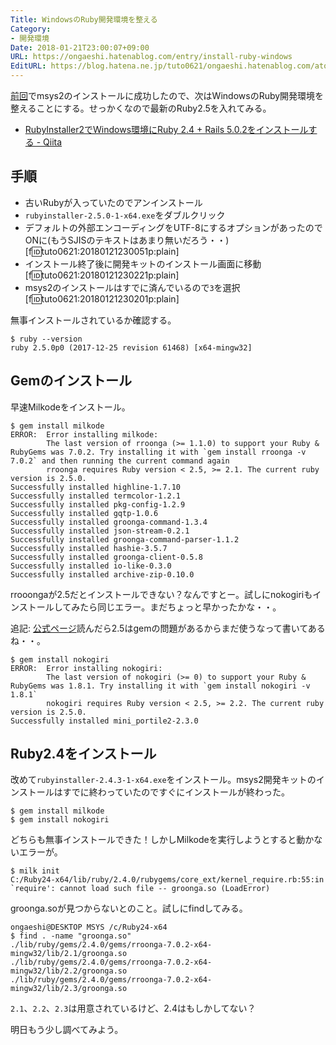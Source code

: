 ```yaml
---
Title: WindowsのRuby開発環境を整える
Category:
- 開発環境
Date: 2018-01-21T23:00:07+09:00
URL: https://ongaeshi.hatenablog.com/entry/install-ruby-windows
EditURL: https://blog.hatena.ne.jp/tuto0621/ongaeshi.hatenablog.com/atom/entry/8599973812339732214
---
```


[前回](http://ongaeshi.hatenablog.com/entry/install-msys2)でmsys2のインストールに成功したので、次はWindowsのRuby開発環境を整えることにする。せっかくなので最新のRuby2.5を入れてみる。

- [RubyInstaller2でWindows環境にRuby 2.4 + Rails 5.0.2をインストールする - Qiita](https://qiita.com/jnchito/items/08b5be458134073c60e3)

## 手順

- 古いRubyが入っていたのでアンインストール
- `rubyinstaller-2.5.0-1-x64.exe`をダブルクリック
- デフォルトの外部エンコーディングをUTF-8にするオプションがあったのでONに(もうSJISのテキストはあまり無いだろう・・)
[f:id:tuto0621:20180121230051p:plain]
- インストール終了後に開発キットのインストール画面に移動
[f:id:tuto0621:20180121230221p:plain]
- msys2のインストールはすでに済んでいるので`3`を選択
[f:id:tuto0621:20180121230201p:plain]

無事インストールされているか確認する。

```
$ ruby --version
ruby 2.5.0p0 (2017-12-25 revision 61468) [x64-mingw32]
```

## Gemのインストール

早速Milkodeをインストール。

```
$ gem install milkode
ERROR:  Error installing milkode:
        The last version of rroonga (>= 1.1.0) to support your Ruby & RubyGems was 7.0.2. Try installing it with `gem install rroonga -v 7.0.2` and then running the current command again
        rroonga requires Ruby version < 2.5, >= 2.1. The current ruby version is 2.5.0.
Successfully installed highline-1.7.10
Successfully installed termcolor-1.2.1
Successfully installed pkg-config-1.2.9
Successfully installed gqtp-1.0.6
Successfully installed groonga-command-1.3.4
Successfully installed json-stream-0.2.1
Successfully installed groonga-command-parser-1.1.2
Successfully installed hashie-3.5.7
Successfully installed groonga-client-0.5.8
Successfully installed io-like-0.3.0
Successfully installed archive-zip-0.10.0

```

rrooongaが2.5だとインストールできない？なんですとー。試しにnokogiriもインストールしてみたら同じエラー。まだちょっと早かったかな・・。

追記: [公式ページ](https://rubyinstaller.org/downloads/)読んだら2.5はgemの問題があるからまだ使うなって書いてあるね・・。

```
$ gem install nokogiri
ERROR:  Error installing nokogiri:
        The last version of nokogiri (>= 0) to support your Ruby & RubyGems was 1.8.1. Try installing it with `gem install nokogiri -v 1.8.1`
        nokogiri requires Ruby version < 2.5, >= 2.2. The current ruby version is 2.5.0.
Successfully installed mini_portile2-2.3.0

```

## Ruby2.4をインストール

改めて`rubyinstaller-2.4.3-1-x64.exe`をインストール。msys2開発キットのインストールはすでに終わっていたのですぐにインストールが終わった。

```
$ gem install milkode
$ gem install nokogiri
```

どちらも無事インストールできた！しかしMilkodeを実行しようとすると動かないエラーが。

```
$ milk init
C:/Ruby24-x64/lib/ruby/2.4.0/rubygems/core_ext/kernel_require.rb:55:in `require': cannot load such file -- groonga.so (LoadError)
```

groonga.soが見つからないとのこと。試しにfindしてみる。

```
ongaeshi@DESKTOP MSYS /c/Ruby24-x64
$ find . -name "groonga.so"
./lib/ruby/gems/2.4.0/gems/rroonga-7.0.2-x64-mingw32/lib/2.1/groonga.so
./lib/ruby/gems/2.4.0/gems/rroonga-7.0.2-x64-mingw32/lib/2.2/groonga.so
./lib/ruby/gems/2.4.0/gems/rroonga-7.0.2-x64-mingw32/lib/2.3/groonga.so
```

`2.1`、`2.2`、`2.3`は用意されているけど、2.4はもしかしてない？

明日もう少し調べてみよう。

